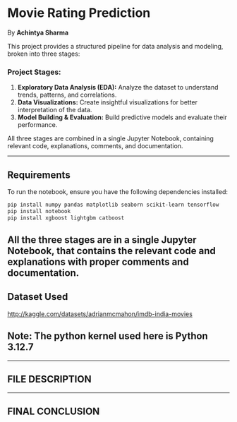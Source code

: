 # Movie Rating Prediction
By **Achintya Sharma**

This project provides a structured pipeline for data analysis and modeling, broken into three stages:

### Project Stages:
1. **Exploratory Data Analysis (EDA):** Analyze the dataset to understand trends, patterns, and correlations.
2. **Data Visualizations:** Create insightful visualizations for better interpretation of the data.
3. **Model Building & Evaluation:** Build predictive models and evaluate their performance.

All three stages are combined in a single Jupyter Notebook, containing relevant code, explanations, comments, and documentation.

---

## Requirements

To run the notebook, ensure you have the following dependencies installed:

```bash
pip install numpy pandas matplotlib seaborn scikit-learn tensorflow
pip install notebook
pip install xgboost lightgbm catboost
```
All the three stages are in a single Jupyter Notebook, that contains the relevant code and explanations with proper comments and documentation.
---

##  Dataset Used
http://kaggle.com/datasets/adrianmcmahon/imdb-india-movies
## Note: The python kernel used here is Python 3.12.7

---

## FILE DESCRIPTION	

---

## FINAL CONCLUSION
